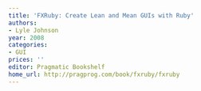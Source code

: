 ```yaml
---
title: 'FXRuby: Create Lean and Mean GUIs with Ruby'
authors:
- Lyle Johnson
year: 2008
categories:
- GUI
prices: ''
editor: Pragmatic Bookshelf
home_url: http://pragprog.com/book/fxruby/fxruby
---
```

